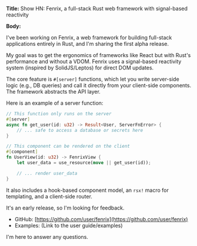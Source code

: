 **Title:** Show HN: Fenrix, a full-stack Rust web framework with signal-based reactivity

**Body:**

I've been working on Fenrix, a web framework for building full-stack applications entirely in Rust, and I'm sharing the first alpha release.

My goal was to get the ergonomics of frameworks like React but with Rust's performance and without a VDOM. Fenrix uses a signal-based reactivity system (inspired by SolidJS/Leptos) for direct DOM updates.

The core feature is `#[server]` functions, which let you write server-side logic (e.g., DB queries) and call it directly from your client-side components. The framework abstracts the API layer.

Here is an example of a server function:
```rust
// This function only runs on the server
#[server]
async fn get_user(id: u32) -> Result<User, ServerFnError> {
    // ... safe to access a database or secrets here
}

// This component can be rendered on the client
#[component]
fn UserView(id: u32) -> FenrixView {
    let user_data = use_resource(move || get_user(id));

    // ... render user_data
}
```

It also includes a hook-based component model, an `rsx!` macro for templating, and a client-side router.

It's an early release, so I'm looking for feedback.

- GitHub: [https://github.com/user/fenrix](https://github.com/user/fenrix)
- Examples: (Link to the user guide/examples)

I'm here to answer any questions.